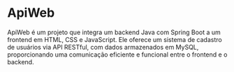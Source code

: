 # ApiWeb
 ApiWeb é um projeto que integra um backend Java com Spring Boot a um frontend em HTML, CSS e JavaScript. Ele oferece um sistema de cadastro de usuários via API RESTful, com dados armazenados em MySQL, proporcionando uma comunicação eficiente e funcional entre o frontend e o backend.
